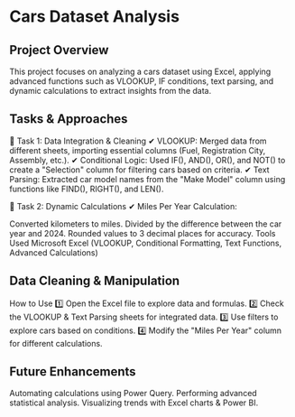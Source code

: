 # Cars Dataset Analysis
## Project Overview
This project focuses on analyzing a cars dataset using Excel, applying advanced functions such as VLOOKUP, IF conditions, text parsing, and dynamic calculations to extract insights from the data.

## Tasks & Approaches
📌 Task 1: Data Integration & Cleaning
✔ VLOOKUP: Merged data from different sheets, importing essential columns (Fuel, Registration City, Assembly, etc.).
✔ Conditional Logic: Used IF(), AND(), OR(), and NOT() to create a "Selection" column for filtering cars based on criteria.
✔ Text Parsing: Extracted car model names from the "Make Model" column using functions like FIND(), RIGHT(), and LEN().

📌 Task 2: Dynamic Calculations
✔ Miles Per Year Calculation:

Converted kilometers to miles.
Divided by the difference between the car year and 2024.
Rounded values to 3 decimal places for accuracy.
Tools Used
Microsoft Excel (VLOOKUP, Conditional Formatting, Text Functions, Advanced Calculations)

## Data Cleaning & Manipulation
How to Use
1️⃣ Open the Excel file to explore data and formulas.
2️⃣ Check the VLOOKUP & Text Parsing sheets for integrated data.
3️⃣ Use filters to explore cars based on conditions.
4️⃣ Modify the "Miles Per Year" column for different calculations.

## Future Enhancements
Automating calculations using Power Query.
Performing advanced statistical analysis.
Visualizing trends with Excel charts & Power BI.

